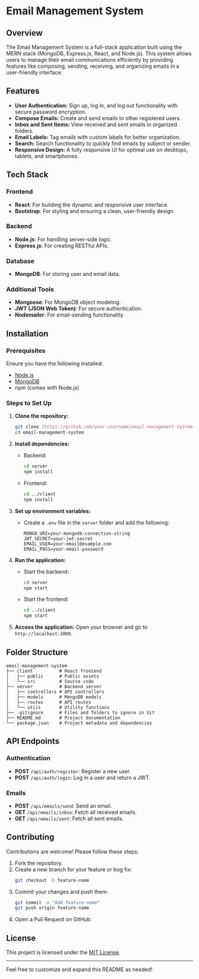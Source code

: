 # Email Management System

## Overview
The Email Management System is a full-stack application built using the MERN stack (MongoDB, Express.js, React, and Node.js). This system allows users to manage their email communications efficiently by providing features like composing, sending, receiving, and organizing emails in a user-friendly interface.

## Features
- **User Authentication:** Sign up, log in, and log out functionality with secure password encryption.
- **Compose Emails:** Create and send emails to other registered users.
- **Inbox and Sent Items:** View received and sent emails in organized folders.
- **Email Labels:** Tag emails with custom labels for better organization.
- **Search:** Search functionality to quickly find emails by subject or sender.
- **Responsive Design:** A fully responsive UI for optimal use on desktops, tablets, and smartphones.

## Tech Stack
### Frontend
- **React**: For building the dynamic and responsive user interface.
- **Bootstrap**: For styling and ensuring a clean, user-friendly design.

### Backend
- **Node.js**: For handling server-side logic.
- **Express.js**: For creating RESTful APIs.

### Database
- **MongoDB**: For storing user and email data.

### Additional Tools
- **Mongoose**: For MongoDB object modeling.
- **JWT (JSON Web Token)**: For secure authentication.
- **Nodemailer**: For email-sending functionality.

## Installation
### Prerequisites
Ensure you have the following installed:
- [Node.js](https://nodejs.org/)
- [MongoDB](https://www.mongodb.com/)
- npm (comes with Node.js)

### Steps to Set Up
1. **Clone the repository:**
   ```bash
   git clone [https://github.com/your-username/email-management-system.git](https://github.com/CASANOVA660/Email-management-system-MERN.git)
   cd email-management-system
   ```

2. **Install dependencies:**
   - Backend:
     ```bash
     cd server
     npm install
     ```
   - Frontend:
     ```bash
     cd ../client
     npm install
     ```

3. **Set up environment variables:**
   - Create a `.env` file in the `server` folder and add the following:
     ```env
     MONGO_URI=your-mongodb-connection-string
     JWT_SECRET=your-jwt-secret
     EMAIL_USER=your-email@example.com
     EMAIL_PASS=your-email-password
     ```

4. **Run the application:**
   - Start the backend:
     ```bash
     cd server
     npm start
     ```
   - Start the frontend:
     ```bash
     cd ../client
     npm start
     ```

5. **Access the application:**
   Open your browser and go to `http://localhost:3000`.

## Folder Structure
```
email-management-system
├── client          # React frontend
│   ├── public      # Public assets
│   └── src         # Source code
├── server          # Backend server
│   ├── controllers # API controllers
│   ├── models      # MongoDB models
│   ├── routes      # API routes
│   └── utils       # Utility functions
├── .gitignore      # Files and folders to ignore in Git
├── README.md       # Project documentation
└── package.json    # Project metadata and dependencies
```

## API Endpoints
### Authentication
- **POST** `/api/auth/register`: Register a new user.
- **POST** `/api/auth/login`: Log in a user and return a JWT.

### Emails
- **POST** `/api/emails/send`: Send an email.
- **GET** `/api/emails/inbox`: Fetch all received emails.
- **GET** `/api/emails/sent`: Fetch all sent emails.

## Contributing
Contributions are welcome! Please follow these steps:
1. Fork the repository.
2. Create a new branch for your feature or bug fix:
   ```bash
   git checkout -b feature-name
   ```
3. Commit your changes and push them:
   ```bash
   git commit -m "Add feature-name"
   git push origin feature-name
   ```
4. Open a Pull Request on GitHub.

## License
This project is licensed under the [MIT License](LICENSE).

---
Feel free to customize and expand this README as needed!

